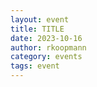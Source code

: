 ```yaml
---
layout: event
title: TITLE
date: 2023-10-16
author: rkoopmann
category: events
tags: event
---
```


